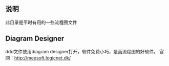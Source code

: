 ## 说明
此目录是平时有用的一些流程图文件

## Diagram Designer
ddd文件使用diagram designer打开，软件免费小巧，是画流程图的好软件。
官网：http://meesoft.logicnet.dk/
